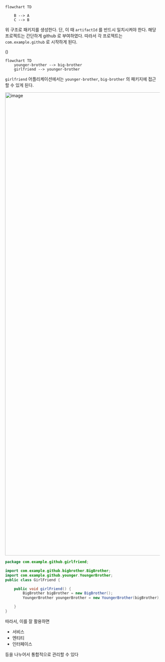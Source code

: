 ```mermaid
flowchart TD
    
    B --> A
    C --> B

```

위 구조로 패키지를 생성한다. 단, 이 때 `artifactId` 를 반드시 일치시켜야 한다. 
해당 프로젝트는 간단하게 github 로 부여하였다. 따라서 각 프로젝트는 `com.example.github` 로 시작하게 된다.

()

```mermaid
flowchart TD
    younger-brother --> big-brother
    girlfriend --> younger-brother
```

`girlfriend` 어플리케이션에서는 `younger-brother`, `big-brother` 의 패키지에 접근할 수 있게 된다.

<img width="1510" alt="image" src="https://user-images.githubusercontent.com/30681841/280756392-e82f86e9-8838-4f60-84dc-b295a243abd1.png">

```java
package com.example.github.girlfriend;

import com.example.github.bigbrother.BigBrother;
import com.example.github.younger.YoungerBrother;
public class GirlFriend {

    public void girlFriend() {
        BigBrother bigBrother = new BigBrother();
        YoungerBrother youngerBrother = new YoungerBrother(bigBrother);

    }
}
```
따라서, 이를 잘 활용하면 
- 서비스
- 엔티티
- 인터페이스

등을 나누어서 통합적으로 관리할 수 있다
